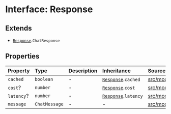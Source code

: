 # Interface: Response

## Extends

- [`Response`](../../Base/interfaces/Response.md).`ChatResponse`

## Properties

| Property | Type | Description | Inheritance | Source |
| :------ | :------ | :------ | :------ | :------ |
| `cached` | `boolean` | - | [`Response`](../../Base/interfaces/Response.md).`cached` | [src/model/types.ts:36](https://github.com/dexaai/llm-tools/blob/f300435/src/model/types.ts#L36) |
| `cost`? | `number` | - | [`Response`](../../Base/interfaces/Response.md).`cost` | [src/model/types.ts:38](https://github.com/dexaai/llm-tools/blob/f300435/src/model/types.ts#L38) |
| `latency`? | `number` | - | [`Response`](../../Base/interfaces/Response.md).`latency` | [src/model/types.ts:37](https://github.com/dexaai/llm-tools/blob/f300435/src/model/types.ts#L37) |
| `message` | `ChatMessage` | - | - | [src/model/types.ts:73](https://github.com/dexaai/llm-tools/blob/f300435/src/model/types.ts#L73) |
